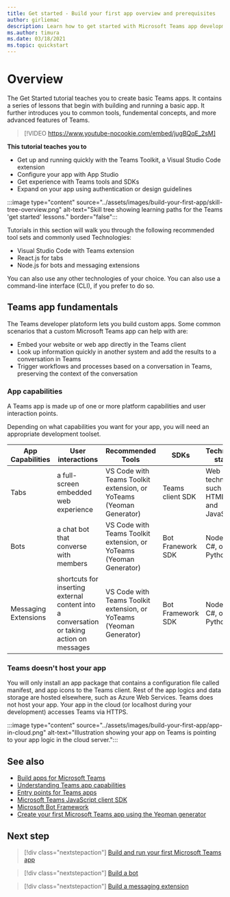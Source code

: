 ```yaml
---
title: Get started - Build your first app overview and prerequisites
author: girliemac
description: Learn how to get started with Microsoft Teams app development and set up your environment.
ms.author: timura
ms.date: 03/18/2021
ms.topic: quickstart
---
```

# Overview

The Get Started tutorial teaches you to create basic Teams apps. It contains a series of lessons that begin with building and running a basic app. It further introduces you to common tools, fundemental concepts, and more advanced features of Teams.

> [!VIDEO https://www.youtube-nocookie.com/embed/jugBQqE_2sM]

**This tutorial teaches you to**

* Get up and running quickly with the Teams Toolkit, a Visual Studio Code extension 
* Configure your app with App Studio 
* Get experience with Teams tools and SDKs 
* Expand on your app using authentication or design guidelines 

:::image type="content" source="../assets/images/build-your-first-app/skill-tree-overview.png" alt-text="Skill tree showing learning paths for the Teams 'get started' lessons." border="false":::

Tutorials in this section will walk you through the following recommended tool sets and commonly used Technologies:

* Visual Studio Code with Teams extension
* React.js for tabs
* Node.js for bots and messaging extensions

You can also use any other technologies of your choice. You can also use a command-line interface (CLI), if you prefer to do so.

## Teams app fundamentals

The Teams developer platoform lets you build custom apps. Some common scenarios that a custom Microsoft Teams app can help with are: 

* Embed your website or web app directly in the Teams client 
* Look up information quickly in another system and add the results to a conversation in Teams 
* Trigger workflows and processes based on a conversation in Teams, preserving the context of the conversation 

### App capabilities

A Teams app is made up of one or more platform capabilities and user interaction points.

Depending on what capabilities you want for your app, you will need an appropriate development toolset.  

| **App Capabilities**| **User interactions** | **Recommended Tools** | **SDKs** | **Technology stacks** |
|--------|--------|--------|--------|--------|
| Tabs | a full-screen embedded web experience  | VS Code with Teams Toolkit extension, or YoTeams (Yeoman Generator) | Teams client SDK | Web technology such as HTML, CSS, and JavaScript |
| Bots | a chat bot that converse with members | VS Code with Teams Toolkit extension, or YoTeams (Yeoman Generator)  | Bot Franework SDK | Node.js, C#, or Python | 
| Messaging Extensions | shortcuts for inserting external content into a conversation or taking action on messages | VS Code with Teams Toolkit extension, or YoTeams (Yeoman Generator)  | Bot Framework SDK | Node.js, C#, or Python |

### Teams doesn't host your app

You will only install an app package that contains a configuration file called manifest, and app icons to the Teams client. Rest of the app logics and data storage are hosted elsewhere, such as Azure Web Services. Teams does not host your app. Your app in the cloud (or localhost during your development) accesses Teams via HTTPS.

:::image type="content" source="../assets/images/build-your-first-app/app-in-cloud.png" alt-text="Illustration showing your app on Teams is pointing to your app logic in the cloud server.":::

## See also

* [Build apps for Microsoft Teams](../overview.md)
* [Understanding Teams app capabilities](../concepts/capabilities-overview.md)
* [Entry points for Teams apps](../concepts/extensibility-points.md)
* [Microsoft Teams JavaScript client SDK](https://docs.microsoft.com/javascript/api/overview/msteams-client)
* [Microsoft Bot Framework](https://dev.botframework.com/)
* [Create your first Microsoft Teams app using the Yeoman generator](../tutorials/get-started-yeoman.md)

## Next step

> [!div class="nextstepaction"]
> [Build and run your first Microsoft Teams app](../build-your-first-app/build-and-run.md)

> [!div class="nextstepaction"]
> [Build a bot](../build-your-first-app/build-bot.md)

> [!div class="nextstepaction"]
> [Build a messaging extension](../build-your-first-app/build-messaging-extension.md)